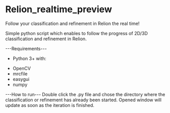 # Relion_realtime_preview
Follow your classification and refinement in Relion the real time!

Simple python script which enables to follow the progress of 2D/3D classification and refinement in Relion.

---Requirements---
* Python 3+ with:
+ OpenCV
+ mrcfile
+ easygui
+ numpy

---How to run--- 
Double click the .py file and chose the directory where the classification or refinement has already been started. Opened window will update as soon as the iteration is finished.

